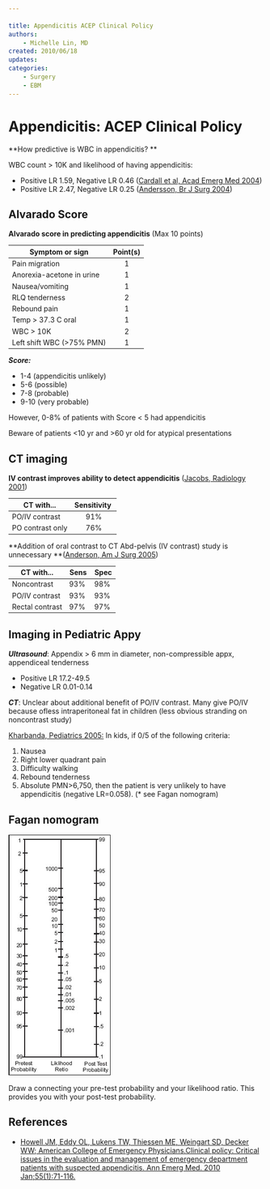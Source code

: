 ```yaml
---

title: Appendicitis ACEP Clinical Policy
authors:
    - Michelle Lin, MD
created: 2010/06/18
updates:
categories:
    - Surgery
    - EBM
---
```


# Appendicitis: ACEP Clinical Policy

**How predictive is WBC in appendicitis? **

WBC count > 10K and likelihood of having appendicitis:

- Positive LR 1.59, Negative LR 0.46 ([Cardall et al, Acad Emerg Med 2004](http://onlinelibrary.wiley.com/doi/10.1197/j.aem.2004.04.011/abstract))
- Positive LR 2.47, Negative LR 0.25 ([Andersson, Br J Surg 2004](http://onlinelibrary.wiley.com/doi/10.1002/bjs.4464/abstract?deniedAccessCustomisedMessage=&userIsAuthenticated=false))

## Alvarado Score

**Alvarado score in predicting appendicitis** (Max 10 points)

| Symptom or sign           | Point(s) |
| ------------------------- | :------: |
| Pain migration            |     1    |
| Anorexia-acetone in urine |     1    |
| Nausea/vomiting           |     1    |
| RLQ tenderness            |     2    |
| Rebound pain              |     1    |
| Temp > 37.3 C oral        |     1    |
| WBC > 10K                 |     2    |
| Left shift WBC (>75% PMN) |     1    |

**_Score:_** 

- 1-4 (appendicitis unlikely)
- 5-6 (possible)
- 7-8 (probable)
- 9-10 (very probable)

However, 0-8% of patients with Score &lt; 5 had appendicitis

Beware of patients &lt;10 yr and >60 yr old for atypical presentations

## CT imaging

**IV contrast improves ability to detect appendicitis** ([Jacobs, Radiology 2001](http://radiology.rsna.org/content/220/3/683.long)) 

| CT with...       | Sensitivity  |
| ---------------- | :----------: |
| PO/IV contrast   |      91%     |
| PO contrast only |      76%     |

**Addition of oral contrast to CT Abd-pelvis (IV contrast) study is unnecessary **([Anderson, Am J Surg 2005](https://secure.muhealth.org/~ed/students/articles/ajs_190_p0474.pdf))

| CT with...      | Sens | Spec |
| --------------- | ---- | ---- |
| Noncontrast     | 93%  | 98%  |
| PO/IV contrast  | 93%  | 93%  |
| Rectal contrast | 97%  | 97%  |

## Imaging in Pediatric Appy

**_Ultrasound_**: Appendix > 6 mm in diameter, non-compressible appx, appendiceal tenderness 

- Positive LR 17.2-49.5
- Negative LR 0.01-0.14

**_CT_**: Unclear about additional benefit of PO/IV contrast. Many give PO/IV because ofless intraperitoneal fat in children (less obvious stranding on noncontrast study)

[Kharbanda, Pediatrics 2005:](http://pediatrics.aappublications.org/content/116/3/709.short) In kids, if 0/5 of the following criteria: 

1. Nausea
2. Right lower quadrant pain
3. Difficulty walking
4. Rebound tenderness
5. Absolute PMN>6,750, then the patient is very unlikely to have appendicitis (negative LR=0.058). (\* see Fagan nomogram)

## Fagan nomogram

![Fagan nomogram](image-1.png)

Draw a connecting your pre-test probability and your likelihood ratio. This provides you with your post-test probability.

## References

- [Howell JM, Eddy OL, Lukens TW, Thiessen ME, Weingart SD, Decker WW; American College of Emergency Physicians.Clinical policy: Critical issues in the evaluation and management of emergency department patients with suspected appendicitis. Ann Emerg Med. 2010 Jan;55(1):71-116.](http://www.ncbi.nlm.nih.gov/pubmed/20116016)
